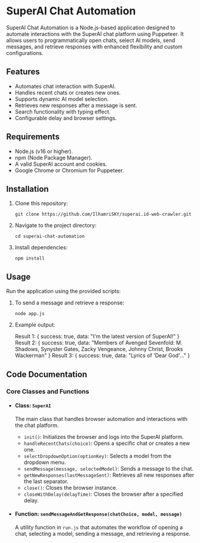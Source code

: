 SuperAI Chat Automation
=======================

SuperAI Chat Automation is a Node.js-based application designed to automate interactions with the SuperAI chat platform using Puppeteer. It allows users to programmatically open chats, select AI models, send messages, and retrieve responses with enhanced flexibility and custom configurations.

Features
--------

*   Automates chat interaction with SuperAI.
*   Handles recent chats or creates new ones.
*   Supports dynamic AI model selection.
*   Retrieves new responses after a message is sent.
*   Search functionality with typing effect.
*   Configurable delay and browser settings.

Requirements
------------

*   Node.js (v16 or higher).
*   npm (Node Package Manager).
*   A valid SuperAI account and cookies.
*   Google Chrome or Chromium for Puppeteer.

Installation
------------

1.  Clone this repository:
    
        git clone https://github.com/IlhamriSKY/superai.id-web-crawler.git
    
2.  Navigate to the project directory:
    
        cd superai-chat-automation
    
3.  Install dependencies:
    
        npm install
    
Usage
-----

Run the application using the provided scripts:

1.  To send a message and retrieve a response:
    
        node app.js
    
2.  Example output:
    
    Result 1: { success: true, data: "I'm the latest version of SuperAI!" }
    Result 2: { success: true, data: "Members of Avenged Sevenfold: M. Shadows, Synyster Gates, Zacky Vengeance, Johnny Christ, Brooks Wackerman" }
    Result 3: { success: true, data: "Lyrics of 'Dear God'..." }
                
    

Code Documentation
------------------

### Core Classes and Functions

*   #### Class: `SuperAI`
    
    The main class that handles browser automation and interactions with the chat platform.
    
    *   `init()`: Initializes the browser and logs into the SuperAI platform.
    *   `handleRecentChats(choice)`: Opens a specific chat or creates a new one.
    *   `selectDropdownOption(optionKey)`: Selects a model from the dropdown menu.
    *   `sendMessage(message, selectedModel)`: Sends a message to the chat.
    *   `getNewResponses(lastMessageSent)`: Retrieves all new responses after the last separator.
    *   `close()`: Closes the browser instance.
    *   `closeWithDelay(delayTime)`: Closes the browser after a specified delay.
*   #### Function: `sendMessageAndGetResponse(chatChoice, model, message)`
    
    A utility function in `run.js` that automates the workflow of opening a chat, selecting a model, sending a message, and retrieving a response.
    